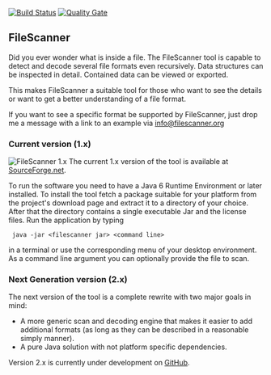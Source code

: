 [![Build Status](https://travis-ci.org/hdecarne/filescanner.svg?branch=master)](https://travis-ci.org/hdecarne/filescanner)
[![Quality Gate](https://sonarcloud.io/api/badges/gate?key=de.carne.filescanner)](https://sonarcloud.io/dashboard/index/de.carne.filescanner)
## FileScanner
Did you ever wonder what is inside a file. The FileScanner tool is capable to detect and decode several file formats even recursively. Data structures can be inspected in detail. Contained data can be viewed or exported.

This makes FileScanner a suitable tool for those who want to see the details or want to get a better understanding of a file format.

If you want to see a specific format be supported by FileScanner, just drop me a
message with a link to an example via [info@filescanner.org](mailto:info@filescanner.org)

### Current version (1.x)
![FileScanner 1.x](http://hdecarne.github.io/filescanner1.png)
The current 1.x version of the tool is available at [SourceForge.net](http://sourceforge.net/projects/filescanner/).

To run the software you need to have a Java 6 Runtime Environment or later installed. To install the tool fetch a package suitable for your platform from the project's download page and extract it to a directory of your choice. After that the directory contains a single executable Jar and the license files. Run the application by typing
```
 java -jar <filescanner jar> <command line>
```
in a terminal or use the corresponding menu of your desktop environment. As a command line argument you can optionally provide the file to scan.

### Next Generation version (2.x)
The next version of the tool is a complete rewrite with two major goals in mind:

 * A more generic scan and decoding engine that makes it easier to add additional formats (as long as they can be described in a reasonable simply manner).
 * A pure Java solution with not platform specific dependencies.

Version 2.x is currently under development on [GitHub](https://github.com/hdecarne/filescanner).
